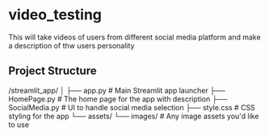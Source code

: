 # video_testing
 This will take videos of users from different social media platform and make a description of thw users personality

## Project Structure
 /streamlit_app/
│
├── app.py                  # Main Streamlit app launcher
├── HomePage.py             # The home page for the app with description
├── SocialMedia.py          # UI to handle social media selection
├── style.css               # CSS styling for the app
└── assets/
     └── images/            # Any image assets you'd like to use

